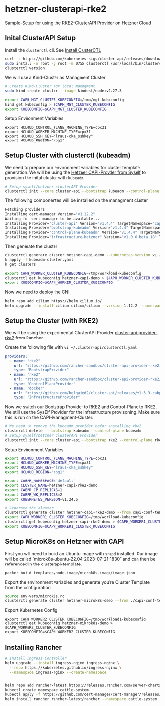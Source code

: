 # hetzner-clusterapi-rke2
Sample-Setup for using the RKE2-ClusterAPI Provider on Hetzner Cloud 


## Inital ClusterAPI Setup 

Install the `clusterctl` cli. See [Install ClusterCTL](https://cluster-api.sigs.k8s.io/user/quick-start.html#install-clusterctl)

```bash 
curl -L https://github.com/kubernetes-sigs/cluster-api/releases/download/v1.4.4/clusterctl-linux-amd64 -o clusterctl
sudo install -o root -g root -m 0755 clusterctl /usr/local/bin/clusterctl
clusterctl version
```

We will use a Kind-Cluster as Managment Cluster 
```bash 
# Create Kind-Cluster for local managment
sudo kind create cluster --image kindest/node:v1.27.3

export CAPH_MGT_CLUSTER_KUBECONFIG=/tmp/mgt-kubeconfig
kind get kubeconfig > $CAPH_MGT_CLUSTER_KUBECONFIG
export KUBECONFIG=$CAPH_MGT_CLUSTER_KUBECONFIG
```


Setup Environment Variables 
```
export HCLOUD_CONTROL_PLANE_MACHINE_TYPE=cpx31
export HCLOUD_WORKER_MACHINE_TYPE=cpx31
export HCLOUD_SSH_KEY="lraus-cka_sshkey"
export HCLOUD_REGION="nbg1"
```

## Setup Cluster with clusterctl (kubeadm)

We need to prepare our environment variables for cluster template generation. We will be using the [Hetzner CAPI-Provder from Syself](https://github.com/syself/cluster-api-provider-hetzner) to provision the inital cluster with `kubeadm`.


```bash
# Setup syself/hetzner clusterAPI Provider 
clusterctl init --core cluster-api --bootstrap kubeadm --control-plane kubeadm --infrastructure hetzner
```

The following componentes will be installed on the managment cluster

```bash
Fetching providers
Installing cert-manager Version="v1.12.2"
Waiting for cert-manager to be available...
Installing Provider="cluster-api" Version="v1.4.4" TargetNamespace="capi-system"
Installing Provider="bootstrap-kubeadm" Version="v1.4.4" TargetNamespace="capi-kubeadm-bootstrap-system"
Installing Provider="control-plane-kubeadm" Version="v1.4.4" TargetNamespace="capi-kubeadm-control-plane-system"
Installing Provider="infrastructure-hetzner" Version="v1.0.0-beta.18" TargetNamespace="caph-system"
```


Then generate the cluster

```bash
clusterctl generate cluster hetzner-capi-demo --kubernetes-version v1.25.2 --control-plane-machine-count=1 --worker-machine-count=2 > my-cluster.yaml
k apply -f kubeadm-cluster.yaml
k get clusters

export CAPH_WORKER_CLUSTER_KUBECONFIG=/tmp/workload-kubeconfig
clusterctl get kubeconfig hetzner-capi-demo > $CAPH_WORKER_CLUSTER_KUBECONFIG
export KUBECONFIG=$CAPH_WORKER_CLUSTER_KUBECONFIG
```

Now we need to deploy the CNI 

```bash
helm repo add cilium https://helm.cilium.io/
helm upgrade --install cilium cilium/cilium --version 1.12.2 --namespace kube-system -f templates/cilium.yaml
```


## Setup the Cluster (with RKE2)

We will be using the experimental ClusterAPI Provider [cluster-api-provider-rke2](https://github.com/rancher-sandbox/cluster-api-provider-rke2) from Rancher. 

Create the following file with `vi ~/.cluster-api/clusterctl.yaml`

```yaml 
providers:
  - name: "rke2"
    url: "https://github.com/rancher-sandbox/cluster-api-provider-rke2/releases/v0.1.0-alpha.1/bootstrap-components.yaml"
    type: "BootstrapProvider"
  - name: "rke2"
    url: "https://github.com/rancher-sandbox/cluster-api-provider-rke2/releases/v0.1.0-alpha.1/control-plane-components.yaml"
    type: "ControlPlaneProvider"
  - name: "docker"
    url: "https://github.com/belgaied2/cluster-api/releases/v1.3.3-cabpr-fix/infrastructure-components.yaml"
    type: "InfrastructureProvider"
```

Now we switch our Bootstrap Provider to RKE2 and Control-Plane to RKE2. We still use the SysElf Provider for the infrastructure provisoning. Make sure this is run on the CAPI-Managment-Cluster.

```bash
# We need to remove the kubeadm provider befor installing rke2. 
clusterctl delete  --bootstrap kubeadm --control-plane kubeadm
# Setup syself/hetzner clusterAPI Provider 
clusterctl init --core cluster-api --bootstrap rke2 --control-plane rke2 --infrastructure hetzner
```

Setup Environment Variables 
```bash
export HCLOUD_CONTROL_PLANE_MACHINE_TYPE=cpx31
export HCLOUD_WORKER_MACHINE_TYPE=cpx31
export HCLOUD_SSH_KEY="lraus-cka_sshkey"
export HCLOUD_REGION="nbg1"

export CABPR_NAMESPACE="default"
export CLUSTER_NAME=hetzner-capi-rke2-demo
export CABPR_CP_REPLICAS=1
export CABPR_WK_REPLICAS=2
export KUBERNETES_VERSION=v1.24.6 
```


```bash 
# Generate the cluster
clusterctl generate cluster hetzner-capi-rke2-demo --from capi-conf-templates/rke2-online.yaml > hetzner-capi-rke2-demo.yaml
export CAPH_WORKER1_CLUSTER_KUBECONFIG=/tmp/workload-kubeconfig
clusterctl get kubeconfig hetzner-capi-rke2-demo > $CAPH_WORKER1_CLUSTER_KUBECONFIG
export KUBECONFIG=$CAPH_WORKER1_CLUSTER_KUBECONFIG
```

## Setup MicroK8s on Hetzner with CAPI 

First you will need to build an Ubuntu Image with `snapd` installed. Our image will be called `microk8s-ubuntu-22.04-2023-07-21-1830``and can then be referenced in the clusterapi-template.

```
packer build templates/node-image/microk8s-image/image.json
```

Export the environment variables and generate you're Cluster Template from the configuration

```bash
source env-vars/microk8s.rc
clusterctl generate cluster hetzner-microk8s-demo --from ./capi-conf-templates/microk8s.yaml > hetzner-microk8s-demo.yaml
```

Export Kubernetes Config 

```
export CAPH_WORKER2_CLUSTER_KUBECONFIG=/tmp/workload1-kubeconfig
clusterctl get kubeconfig hetzner-mikrok8s-demo > $CAPH_WORKER2_CLUSTER_KUBECONFIG
export KUBECONFIG=$CAPH_WORKER2_CLUSTER_KUBECONFIG
```


## Installing Rancher 

```bash 
# Install Ingress Controller 
helm upgrade --install ingress-nginx ingress-nginx \
  --repo https://kubernetes.github.io/ingress-nginx \
  --namespace ingress-nginx --create-namespace


helm repo add rancher-latest https://releases.rancher.com/server-charts/latest
kubectl create namespace cattle-system
kubectl apply -f https://github.com/cert-manager/cert-manager/releases/download/v1.11.0/cert-manager.yaml
helm install rancher rancher-latest/rancher --namespace cattle-system --set hostname=rancher.my.org --set bootstrapPassword=Leon123! --version 2.7.5
```